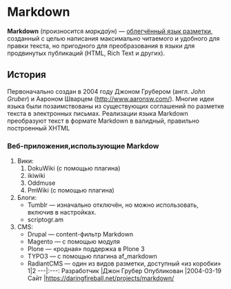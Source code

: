 # Markdown
**Markdown** (произносится *маркда́ун*) — [облегчённый язык разметки](https://ru.wikipedia.org/wiki/%D0%AF%D0%B7%D1%8B%D0%BA_%D1%80%D0%B0%D0%B7%D0%BC%D0%B5%D1%82%D0%BA%D0%B8#Облегчённые_языки_разметки), созданный с целью написания максимально читаемого и удобного для правки текста, но пригодного для преобразования в языки для продвинутых публикаций (HTML, Rich Text и других).
## История
Первоначально создан в 2004 году Джоном Грубером (англ. *John Gruber*) и Аароном Шварцем (http://www.aaronsw.com/). Многие идеи языка были позаимствованы из существующих соглашений по разметке текста в электронных письмах. Реализации языка Markdown преобразуют текст в формате Markdown в валидный, правильно построенный XHTML
### Веб-приложения,использующие Markdow
1. Вики:
     1. DokuWiki (с помощью плагина)
     2. ikiwiki
     3. Oddmuse
     4. PmWiki (с помощью плагина)
2. Блоги:
    -  Tumblr — изначально отключён, но можно использовать, включив в
     настройках.
    -  scriptogr.am
3. CMS:
    -  Drupal — content-фильтр Markdown
    -  Magento — с помощью модуля
    -  Plone — «родная» поддержка в Plone 3
    -  TYPO3 — с помощью плагина af_markdown
    -  RadiantCMS — один из видов разметки, доступный «из коробки»
1|2
---|:---:
Разработчик |Джон Грубер
Опубликован |2004-03-19
Сайт |https://daringfireball.net/projects/markdown/
